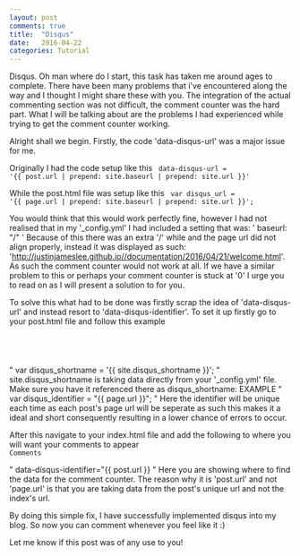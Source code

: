 ```yaml
---
layout: post
comments: true
title:  "Disqus"
date:   2016-04-22
categories: Tutorial
---
```


Disqus. Oh man where do I start, this task has taken me around ages to complete. There have been many problems that i've encountered along the way and I thought I might share these with you.
The integration of the actual commenting section was not difficult, the comment counter was the hard part. What I will be talking about are the problems I had experienced while trying to get the comment counter working.

Alright shall we begin. Firstly, the code 'data-disqus-url' was a major issue for me. 

Originally I had the code setup like this
<code>
data-disqus-url = '{{ post.url | prepend: site.baseurl | prepend: site.url }}' 
</code>

While the post.html file was setup like this
<code>
var disqus_url = '{{ page.url | prepend: site.baseurl | prepend: site.url }}';
</code>

You would think that this would work perfectly fine, however I had not realised that in my '_config.yml' I had included a setting that was: ' baseurl: "/" '
Because of this there was an extra '/' while and the page url did not align properly, instead it was displayed as such: 'http://justinjameslee.github.io//documentation/2016/04/21/welcome.html'.
As such the comment counter would not work at all. If we have a similar problem to this or perhaps your comment counter is stuck at '0' I urge you to read on as I will present a solution to for you.

To solve this what had to be done was firstly scrap the idea of 'data-disqus-url' and instead resort to 'data-disqus-identifier'.
To set it up firstly go to your post.html file and follow this example
<code>
<script type="text/javascript">
       /* * * CONFIGURATION VARIABLES * * */
       var disqus_shortname = '{{ site.disqus_shortname }}'; 
       var disqus_title = '{{ page.title }}'; 
       var disqus_identifier = "{{ page.url }}"; 
 
       /* * * DON'T EDIT BELOW THIS LINE * * */
       (function() {
           var dsq = document.createElement('script'); dsq.type = 'text/javascript'; dsq.async = true;
           dsq.src = '//' + disqus_shortname + '.disqus.com/embed.js';
           (document.getElementsByTagName('head')[0] || document.getElementsByTagName('body')[0]).appendChild(dsq);
       })();
   </script>
</code>

" var disqus_shortname = '{{ site.disqus_shortname }}'; " site.disqus_shortname is taking data directly from your '_config.yml' file. Make sure you have it referenced there as disqus_shortname: EXAMPLE
" var disqus_identifier = "{{ page.url }}"; " Here the identifier will be unique each time as each post's page url will be seperate as such this makes it a ideal and short consequently resulting in a lower chance of errors to occur.

After this navigate to your index.html file and add the following to where you will want your comments to appear
<code>
<span class="disqus-comment-count" data-disqus-identifier="{{ post.url }}">Comments</span>
</code>

" data-disqus-identifier="{{ post.url }} " Here you are showing where to find the data for the comment counter. The reason why it is 'post.url' and not 'page.url' is that you are taking data from the post's unique url and not the index's url.

By doing this simple fix, I have successfully implemented disqus into my blog. So now you can comment whenever you feel like it :)

Let me know if this post was of any use to you!
